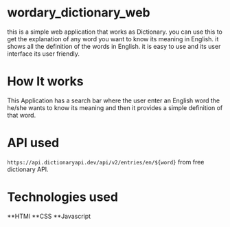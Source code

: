 # wordary_dictionary_web
this  is a simple web application that works as Dictionary. you can use this to get the explanation of any word you want to know its meaning in English. it shows all the definition of the words in English. it is easy to use and its user interface its user friendly. 

# How It works
This Application has a search bar where the user enter an English word the he/she wants to know its meaning and then it provides a simple definition of that word.

# API used
`https://api.dictionaryapi.dev/api/v2/entries/en/${word}` from free dictionary API. 

# Technologies used
**HTMl
**CSS
**Javascript
